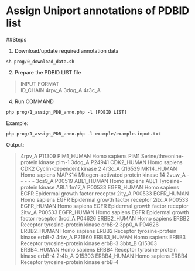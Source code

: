 Assign Uniport annotations of PDBID list 
=============================================

##Steps

1. Download/update required annotation data
  ```
  sh prog/0_download_data.sh
  ```

2. Prepare the PDBID LIST file
  >INPUT FORMAT  
  >ID_CHAIN
  >4rpv_A
  >3dog_A
  >4r3c_A

4. Run COMMAND
  ```
  php prog/1_assign_PDB_anno.php -l [PDBID LIST]
  ```

  Example:
  ```
  php prog/1_assign_PDB_anno.php -l example/example.input.txt
  ```

  Output:
  >4rpv_A  P11309  PIM1_HUMAN      Homo sapiens    PIM1    Serine/threonine-protein kinase pim-1
  >3dog_A  P24941  CDK2_HUMAN      Homo sapiens    CDK2    Cyclin-dependent kinase 2
  >4r3c_A  Q16539  MK14_HUMAN      Homo sapiens    MAPK14  Mitogen-activated protein kinase 14
  >2vuw_A  -       -       -       -       -
  >3cs9_A  P00519  ABL1_HUMAN      Homo sapiens    ABL1    Tyrosine-protein kinase ABL1
  >1m17_A  P00533  EGFR_HUMAN      Homo sapiens    EGFR    Epidermal growth factor receptor
  >2ity_A  P00533  EGFR_HUMAN      Homo sapiens    EGFR    Epidermal growth factor receptor
  >2itx_A  P00533  EGFR_HUMAN      Homo sapiens    EGFR    Epidermal growth factor receptor
  >2itw_A  P00533  EGFR_HUMAN      Homo sapiens    EGFR    Epidermal growth factor receptor
  >3rcd_A  P04626  ERBB2_HUMAN     Homo sapiens    ERBB2   Receptor tyrosine-protein kinase erbB-2
  >3pp0_A  P04626  ERBB2_HUMAN     Homo sapiens    ERBB2   Receptor tyrosine-protein kinase erbB-2
  >4riw_A  P21860  ERBB3_HUMAN     Homo sapiens    ERBB3   Receptor tyrosine-protein kinase erbB-3
  >3bbt_B  Q15303  ERBB4_HUMAN     Homo sapiens    ERBB4   Receptor tyrosine-protein kinase erbB-4
  >2r4b_A  Q15303  ERBB4_HUMAN     Homo sapiens    ERBB4   Receptor tyrosine-protein kinase erbB-4
